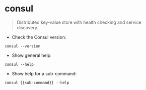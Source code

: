 # consul

> Distributed key-value store with health checking and service discovery.

- Check the Consul version:

`consul --version`

- Show general help:

`consul --help`

- Show help for a sub-command:

`consul {{sub-command}} --help`
